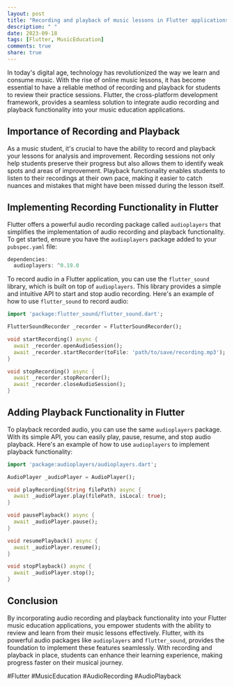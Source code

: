 ```yaml
---
layout: post
title: "Recording and playback of music lessons in Flutter applications"
description: " "
date: 2023-09-18
tags: [Flutter, MusicEducation]
comments: true
share: true
---
```


In today's digital age, technology has revolutionized the way we learn and consume music. With the rise of online music lessons, it has become essential to have a reliable method of recording and playback for students to review their practice sessions. Flutter, the cross-platform development framework, provides a seamless solution to integrate audio recording and playback functionality into your music education applications.

## Importance of Recording and Playback

As a music student, it's crucial to have the ability to record and playback your lessons for analysis and improvement. Recording sessions not only help students preserve their progress but also allows them to identify weak spots and areas of improvement. Playback functionality enables students to listen to their recordings at their own pace, making it easier to catch nuances and mistakes that might have been missed during the lesson itself.

## Implementing Recording Functionality in Flutter

Flutter offers a powerful audio recording package called `audioplayers` that simplifies the implementation of audio recording and playback functionality. To get started, ensure you have the `audioplayers` package added to your `pubspec.yaml` file:

```dart
dependencies:
  audioplayers: ^0.19.0
```

To record audio in a Flutter application, you can use the `flutter_sound` library, which is built on top of `audioplayers`. This library provides a simple and intuitive API to start and stop audio recording. Here's an example of how to use `flutter_sound` to record audio:

```dart
import 'package:flutter_sound/flutter_sound.dart';

FlutterSoundRecorder _recorder = FlutterSoundRecorder();

void startRecording() async {
  await _recorder.openAudioSession();
  await _recorder.startRecorder(toFile: 'path/to/save/recording.mp3');
}

void stopRecording() async {
  await _recorder.stopRecorder();
  await _recorder.closeAudioSession();
}
```

## Adding Playback Functionality in Flutter

To playback recorded audio, you can use the same `audioplayers` package. With its simple API, you can easily play, pause, resume, and stop audio playback. Here's an example of how to use `audioplayers` to implement playback functionality:

```dart
import 'package:audioplayers/audioplayers.dart';

AudioPlayer _audioPlayer = AudioPlayer();

void playRecording(String filePath) async {
  await _audioPlayer.play(filePath, isLocal: true);
}

void pausePlayback() async {
  await _audioPlayer.pause();
}

void resumePlayback() async {
  await _audioPlayer.resume();
}

void stopPlayback() async {
  await _audioPlayer.stop();
}
```

## Conclusion

By incorporating audio recording and playback functionality into your Flutter music education applications, you empower students with the ability to review and learn from their music lessons effectively. Flutter, with its powerful audio packages like `audioplayers` and `flutter_sound`, provides the foundation to implement these features seamlessly. With recording and playback in place, students can enhance their learning experience, making progress faster on their musical journey.

#Flutter #MusicEducation #AudioRecording #AudioPlayback